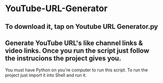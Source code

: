 # YouTube-URL-Generator
To download it, tap on Youtube URL Generator.py
------------------------------------------------------------------------------------------------
Generate YouTube URL's like channel links & video links. Once you run the script just follow the instrucions the project gives you.
------------------------------------------------------------------------------------------------
You must have Python on you're computer to run this script.
To run the project just import it into Shell and run it.
